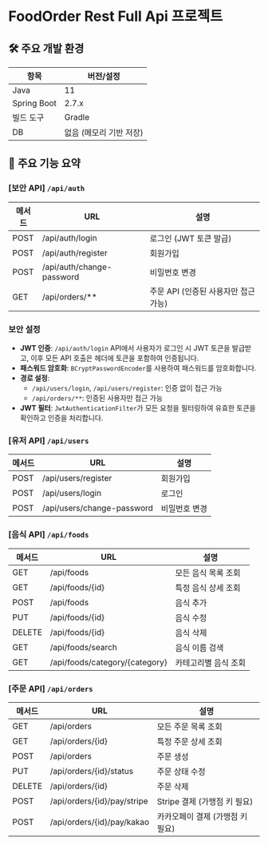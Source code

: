 # FoodOrder Rest Full Api 프로젝트
## 🛠️ 주요 개발 환경

| 항목           | 버전/설정                           |
| -------------- | ----------------------------------- |
| Java          | 11                                 |
| Spring Boot   | 2.7.x                               |
| 빌드 도구      | Gradle     |
| DB            | 없음 (메모리 기반 저장)              |

## 🧩 주요 기능 요약
### [보안 API] `/api/auth`

| 메서드 | URL                        | 설명                                   |
| ------ | -------------------------- | -------------------------------------- |
| POST   | /api/auth/login             | 로그인 (JWT 토큰 발급)                 |
| POST   | /api/auth/register          | 회원가입                               |
| POST   | /api/auth/change-password   | 비밀번호 변경                          |
| GET    | /api/orders/**              | 주문 API (인증된 사용자만 접근 가능)   |

### 보안 설정

- **JWT 인증**: `/api/auth/login` API에서 사용자가 로그인 시 JWT 토큰을 발급받고, 이후 모든 API 호출은 헤더에 토큰을 포함하여 인증됩니다.
- **패스워드 암호화**: `BCryptPasswordEncoder`를 사용하여 패스워드를 암호화합니다.
- **경로 설정**:
  - `/api/users/login`, `/api/users/register`: 인증 없이 접근 가능
  - `/api/orders/**`: 인증된 사용자만 접근 가능
- **JWT 필터**: `JwtAuthenticationFilter`가 모든 요청을 필터링하여 유효한 토큰을 확인하고 인증을 처리합니다.

### [유저 API] `/api/users`

| 메서드 | URL                        | 설명                           |
| ------ | -------------------------- | ------------------------------ |
| POST   | /api/users/register         | 회원가입                       |
| POST   | /api/users/login            | 로그인                         |
| POST   | /api/users/change-password  | 비밀번호 변경                  |

### [음식 API] `/api/foods`

| 메서드 | URL                       | 설명                           |
| ------ | ------------------------- | ------------------------------ |
| GET    | /api/foods                 | 모든 음식 목록 조회            |
| GET    | /api/foods/{id}            | 특정 음식 상세 조회            |
| POST   | /api/foods                 | 음식 추가                      |
| PUT    | /api/foods/{id}            | 음식 수정                      |
| DELETE | /api/foods/{id}            | 음식 삭제                      |
| GET    | /api/foods/search          | 음식 이름 검색                 |
| GET    | /api/foods/category/{category} | 카테고리별 음식 조회         |

### [주문 API] `/api/orders`

| 메서드 | URL                     | 설명                           |
| ------ | ----------------------- | ------------------------------ |
| GET    | /api/orders              | 모든 주문 목록 조회            |
| GET    | /api/orders/{id}         | 특정 주문 상세 조회            |
| POST   | /api/orders              | 주문 생성                      |
| PUT    | /api/orders/{id}/status  | 주문 상태 수정                 |
| DELETE | /api/orders/{id}         | 주문 삭제                      |
| POST   | /api/orders/{id}/pay/stripe | Stripe 결제 (가맹점 키 필요)                  |
| POST   | /api/orders/{id}/pay/kakao | 카카오페이 결제 (가맹점 키 필요)                |
